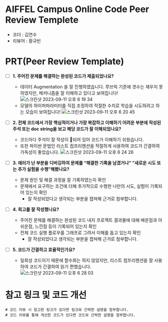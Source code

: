 # AIFFEL Campus Online Code Peer Review Templete
- 코더 : 김연수
- 리뷰어 : 황규빈


# PRT(Peer Review Template)
- [ ]  **1. 주어진 문제를 해결하는 완성된 코드가 제출되었나요?**
    - 데이터 Augmentation 을 잘 진행하였습니다. 루브릭 기준에 갯수는 채우지 못하였지만, 메커니즘을 잘 이해하고 있다고 보여집니다!
    ![스크린샷 2023-09-11 오후 6 19 34](https://github.com/HGyubin/yeonsookeem-AIFFEL_quests/assets/137243622/72c348f9-c050-475e-a6ac-763404efe6ef)
    - 모델의 하이퍼파라미터를 직접 조정하여 적절한 수치로 학습을 시도하려고 하는 모습이 보여집니다!
    ![스크린샷 2023-09-11 오후 6 20 45](https://github.com/HGyubin/yeonsookeem-AIFFEL_quests/assets/137243622/4d2764b2-2888-42c0-9d42-c853b6570d0e)

- [ ]  **2. 전체 코드에서 가장 핵심적이거나 가장 복잡하고 이해하기 어려운 부분에 작성된 
  주석 또는 doc string을 보고 해당 코드가 잘 이해되었나요?**
    - 코드마다 주석이 잘 작성이 되어 있어 코드가 이해하기 쉬웠습니다.
    - 또한 파이썬 문법인 리스트 컴프리헨션을 적절하게 사용하여 코드가 간결하여 가독성이 좋았습니다.
    ![스크린샷 2023-09-11 오후 6 24 26](https://github.com/HGyubin/yeonsookeem-AIFFEL_quests/assets/137243622/42463465-4fac-4e31-9bd0-a9265fb72925)

- [ ]  **3. 에러가 난 부분을 디버깅하여 문제를 “해결한 기록을 남겼거나” 
  ”새로운 시도 또는 추가 실험을 수행”해봤나요?**
    - 문제 원인 및 해결 과정을 잘 기록하였는지 확인
    - 문제에서 요구하는 조건에 더해 추가적으로 수행한 나만의 시도, 
      실험이 기록되어 있는지 확인
        - 잘 작성되었다고 생각되는 부분을 캡쳐해 근거로 첨부합니다.
  
- [ ]  **4. 회고를 잘 작성했나요?**
    - 주어진 문제를 해결하는 완성된 코드 내지 프로젝트 결과물에 대해
    배운점과 아쉬운점, 느낀점 등이 기록되어 있는지 확인
    - 전체 코드 실행 플로우를 그래프로 그려서 이해를 돕고 있는지 확인
        - 잘 작성되었다고 생각되는 부분을 캡쳐해 근거로 첨부합니다.
    
- [ ]  **5. 코드가 간결하고 효율적인가요?**
    - 일회성 코드이기 때문에 함수화는 하지 않았지만, 리스트 컴프리헨션을 잘 사용하여 코드가 간결하여 읽기 편했습니다.
    ![스크린샷 2023-09-11 오후 6 28 03](https://github.com/HGyubin/yeonsookeem-AIFFEL_quests/assets/137243622/7b869a50-1ccc-429a-a605-ebe0e87b6479)


# 참고 링크 및 코드 개선
```
# 코드 리뷰 시 참고한 링크가 있다면 링크와 간략한 설명을 첨부합니다.
# 코드 리뷰를 통해 개선한 코드가 있다면 코드와 간략한 설명을 첨부합니다.
```
